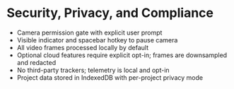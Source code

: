 # Security, Privacy, and Compliance

- Camera permission gate with explicit user prompt
- Visible indicator and spacebar hotkey to pause camera
- All video frames processed locally by default
- Optional cloud features require explicit opt-in; frames are downsampled and redacted
- No third-party trackers; telemetry is local and opt-in
- Project data stored in IndexedDB with per-project privacy mode
